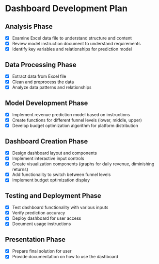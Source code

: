 # Dashboard Development Plan

## Analysis Phase
- [x] Examine Excel data file to understand structure and content
- [x] Review model instruction document to understand requirements
- [x] Identify key variables and relationships for prediction model

## Data Processing Phase
- [x] Extract data from Excel file
- [x] Clean and preprocess the data
- [x] Analyze data patterns and relationships

## Model Development Phase
- [x] Implement revenue prediction model based on instructions
- [x] Create functions for different funnel levels (lower, middle, upper)
- [x] Develop budget optimization algorithm for platform distribution

## Dashboard Creation Phase
- [x] Design dashboard layout and components
- [x] Implement interactive input controls
- [x] Create visualization components (graphs for daily revenue, diminishing returns)
- [x] Add functionality to switch between funnel levels
- [x] Implement budget optimization display

## Testing and Deployment Phase
- [x] Test dashboard functionality with various inputs
- [x] Verify prediction accuracy
- [x] Deploy dashboard for user access
- [x] Document usage instructions

## Presentation Phase
- [x] Prepare final solution for user
- [x] Provide documentation on how to use the dashboard
